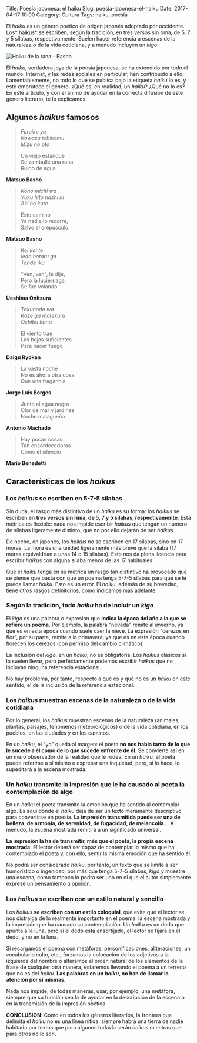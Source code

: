 Title: Poesía japonesa: el haiku
Slug: poesia-japonesa-el-haiku
Date: 2017-04-17 10:00
Category: Cultura
Tags: haiku, poesía



El *haiku* es un género poético de origen japonés adoptado por occidente. Los* haikus* se escriben, según la tradición, en tres versos sin rima, de 5, 7 y 5 sílabas, respectivamente. Suelen hacer referencia a escenas de la naturaleza o de la vida cotidiana, y a menudo incluyen un *kigo*.

![Haiku de la rana - Basho]({static}/images/haiku-rana-basho.jpg)

El *haiku*, verdadera joya de la poesía japonesa, se ha extendido por todo el mundo. Internet, y las redes sociales en particular, han contribuido a ello. Lamentablemente, no todo lo que se publica bajo la etiqueta *haiku* lo es, y esto embrutece el género. ¿Qué es, en realidad, un *haiku*? ¿Qué no lo es? En este artículo, y con el ánimo de ayudar en la correcta difusión de este género literario, te lo explicamos.

## Algunos *haikus* famosos

> *Furuike ya  
> Kawazu tobikomu  
> Mizu no oto*
> 
> Un viejo estanque  
> Se zambulle una rana  
> Ruido de agua
 
**Matsuo Basho**

> *Kono michi wa  
> Yuku hito nashi ni  
> Aki no kure*  
> 
> Este camino  
> Ya nadie lo recorre,  
> Salvo el crepúsculo.

**Matsuo Basho**

> *Koi koi to  
> Iedo hotaru ga  
> Tonde iku*
> 
> "Ven, ven", le dije,  
> Pero la luciérnaga  
> Se fue volando.

**Ueshima Onitsura**

> *Takuhodo wa  
> Kaze ga motekuru  
> Ochiba kana*
> 
> El viento trae  
> Las hojas suficientes  
> Para hacer fuego

**Daigu Ryokan**

> La vasta noche  
> No es ahora otra cosa  
> Que una fragancia.

**Jorge Luis Borges**

> Junto al agua negra  
> Olor de mar y jardines  
> Noche malagueña

**Antonio Machado**

> Hay pocas cosas  
> Tan ensordecedoras  
> Como el silencio

**Mario Benedetti**

## Características de los *haikus*

### Los *haikus* se escriben en 5-7-5 sílabas

Sin duda, el rasgo más distintivo de un *haiku* es su forma: los *haikus* se escriben en **tres versos sin rima, de 5, 7 y 5 sílabas, respectivamente**. Esta métrica es flexible: nada nos impide escribir *haikus* que tengan un número de sílabas ligeramente distinto, que no por ello dejarán de ser *haikus*.

De hecho, en japonés, los *haikus* no se escriben en 17 sílabas, sino en 17 moras. La mora es una unidad ligeramente más breve que la sílaba (17 moras equivaldrían a unas 14 o 15 sílabas). Esto nos da plena licencia para escribir *haikus* con alguna sílaba menos de las 17 habituales.

Que el *haiku* tenga en su métrica un rasgo tan distintivo ha provocado que se piense que basta con que un poema tenga 5-7-5 sílabas para que se le pueda llamar *haiku*. Esto es un error. El *haiku*, además de su brevedad, tiene otros rasgos definitorios, como indicamos más adelante.

### Según la tradición, todo *haiku* ha de incluir un *kigo*

El *kigo* es una palabra o expresión que **indica la época del año a la que se refiere un poema**. Por ejemplo, la palabra "nevada" remite al invierno, ya que es en esta época cuando suele caer la nieve. La expresión "cerezos en flor", por su parte, remite a la primavera, ya que es en esta época cuando florecen los cerezos (con permiso del cambio climático).

La inclusión del *kigo*, en un *haiku*, no es obligatoria. Los *haikus* clásicos sí lo suelen llevar, pero perfectamente podemos escribir *haikus* que no incluyan ninguna referencia estacional.

No hay problema, por tanto, respecto a qué es y qué no es un *haiku* en este sentido, el de la inclusión de la referencia estacional.

### Los *haikus* muestran escenas de la naturaleza o de la vida cotidiana

Por lo general, los *haikus* muestran escenas de la naturaleza (animales, plantas, paisajes, fenómenos meteorológicos) o de la vida cotidiana, en los pueblos, en las ciudades y en los caminos.

En un *haiku*, el "yo" queda al margen: el poeta **no nos habla tanto de lo que le sucede a él como de lo que sucede enfrente de él**. Se convierte así en un mero observador de la realidad que le rodea. En un *haiku*, el poeta puede referirse a sí mismo o expresar una inquietud, pero, si lo hace, lo supeditará a la escena mostrada.

### Un *haiku* transmite la impresión que le ha causado al poeta la contemplación de algo

En un *haiku* el poeta transmite la emoción que ha sentido al contemplar algo. Es aquí donde el *haiku* deja de ser un texto meramente descriptivo para convertirse en poesía. **La impresión transmitida puede ser una de belleza, de armonía, de serenidad, de fugacidad, de melancolía...** A menudo, la escena mostrada remitirá a un significado universal.

**La impresión la ha de transmitir, más que el poeta, la propia escena mostrada**. El lector deberá ser capaz de contemplar lo mismo que ha contemplado el poeta y, con ello, sentir la misma emoción que ha sentido él.

No podrá ser considerado *haiku*, por tanto, un texto que se limite a ser humorístico o ingenioso, por más que tenga 5-7-5 sílabas, *kigo* y muestre una escena, como tampoco lo podrá ser uno en el que el autor simplemente exprese un pensamiento u opinión.

### Los *haikus* se escriben con un estilo natural y sencillo

Los *haikus* **se escriben con un estilo coloquial**, que evite que el lector se nos distraiga de lo realmente importante en el poema: la escena mostrada y la impresión que ha causado su contemplación. Un *haiku* es un dedo que apunta a la luna, pero si el dedo está ensortijado, el lector se fijará en el dedo, y no en la luna.

Si recargamos el poema con metáforas, personificaciones, aliteraciones, un vocabulario culto, etc., forzamos la colocación de los adjetivos a la izquierda del nombre o alteramos el orden natural de los elementos de la frase de cualquier otra manera, estaremos llevando el poema a un terreno que no es del *haiku*. **Las palabras en un *haiku*, no han de llamar la atención por sí mismas**.

Nada nos impide, de todas maneras, usar, por ejemplo, una metáfora, siempre que su función sea la de ayudar en la descripción de la escena o en la transmisión de la impresión poética.

**CONCLUSION**: Como en todos los géneros literarios, la frontera que delimita el *haiku* no es una línea nítida: siempre habrá una tierra de nadie habitada por textos que para algunos todavía serán *haikus* mientras que para otros no lo son.
